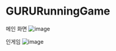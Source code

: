 # GURURunningGame

메인 화면
![image](https://user-images.githubusercontent.com/68212670/157678730-564038c0-6313-4069-a92f-c90af3ca30dd.png)

인게임
![image](https://user-images.githubusercontent.com/68212670/157678792-ff7d12e7-9686-4bb8-9cbd-71ff5d4a4326.png)


